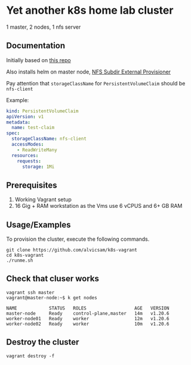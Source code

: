 
# Yet another k8s home lab cluster

1 master, 2 nodes, 1 nfs server

## Documentation

Initially based on [this repo](https://github.com/scriptcamp/vagrant-kubeadm-kubernetes.git)

Also installs helm on master node, [NFS Subdir External Provisioner](https://github.com/kubernetes-sigs/nfs-subdir-external-provisioner)

Pay attention that `storageClassName` for `PersistentVolumeClaim` should be `nfs-client`

Example:

```yaml
kind: PersistentVolumeClaim
apiVersion: v1
metadata:
  name: test-claim
spec:
  storageClassName: nfs-client
  accessModes:
    - ReadWriteMany
  resources:
    requests:
      storage: 1Mi
```

## Prerequisites

1. Working Vagrant setup
2. 16 Gig + RAM workstation as the Vms use 6 vCPUS and 6+ GB RAM

## Usage/Examples

To provision the cluster, execute the following commands.

```shell
git clone https://github.com/alvicsam/k8s-vagrant
cd k8s-vagrant
./runme.sh
```

## Check that cluser works

```shell
vagrant ssh master
vagrant@master-node:~$ k get nodes

NAME            STATUS   ROLES                  AGE   VERSION
master-node     Ready    control-plane,master   14m   v1.20.6
worker-node01   Ready    worker                 12m   v1.20.6
worker-node02   Ready    worker                 10m   v1.20.6
```

## Destroy the cluster

```shell
vagrant destroy -f
```


